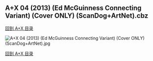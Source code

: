 ## A+X 04 (2013) (Ed McGuinness Connecting Variant) (Cover ONLY) (ScanDog+ArtNet).cbz


[回到 A+X 目录](https://github.com/alicewish/markdown/blob/master/series/A-X.md)


![A+X 04 (2013) (Ed McGuinness Connecting Variant) (Cover ONLY) (ScanDog+ArtNet).jpg](https://wx1.sinaimg.cn/large/6a9fdecaly1fr0qij7u9kj21401pjnox.jpg)

[回到 A+X 目录](https://github.com/alicewish/markdown/blob/master/series/A-X.md)

